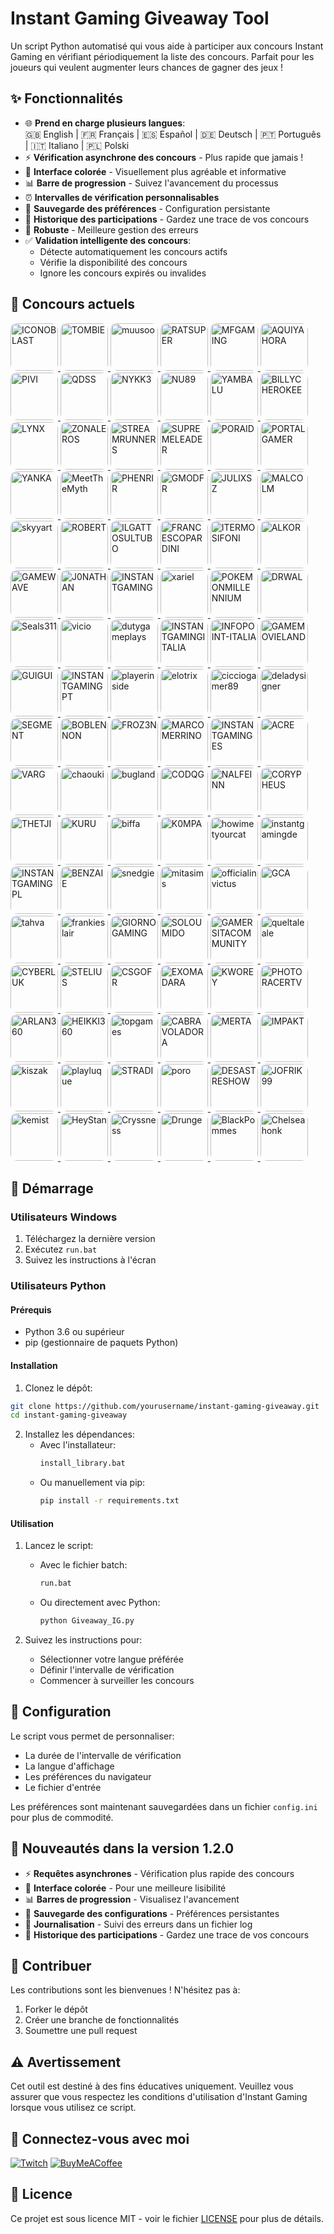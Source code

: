 # Instant Gaming Giveaway Tool

Un script Python automatisé qui vous aide à participer aux concours Instant Gaming en vérifiant périodiquement la liste des concours. Parfait pour les joueurs qui veulent augmenter leurs chances de gagner des jeux !

## ✨ Fonctionnalités

- 🌐 **Prend en charge plusieurs langues**:  
  🇬🇧 English | 🇫🇷 Français | 🇪🇸 Español | 🇩🇪 Deutsch | 🇵🇹 Português | 🇮🇹 Italiano | 🇵🇱 Polski
- ⚡ **Vérification asynchrone des concours** - Plus rapide que jamais !
- 🎨 **Interface colorée** - Visuellement plus agréable et informative
- 📊 **Barre de progression** - Suivez l'avancement du processus
- ⏰ **Intervalles de vérification personnalisables**
- 🔄 **Sauvegarde des préférences** - Configuration persistante
- 📝 **Historique des participations** - Gardez une trace de vos concours
- 💪 **Robuste** - Meilleure gestion des erreurs
- ✅ **Validation intelligente des concours**:
  - Détecte automatiquement les concours actifs
  - Vérifie la disponibilité des concours
  - Ignore les concours expirés ou invalides

## 🎁 Concours actuels
<p id="giveaways" align="left">
    <p align="left">
    <a class="giveaway" href="https://www.instant-gaming.com/giveaway/ICONOBLAST" target="_blank" rel="noreferrer">
        <img src="https://gaming-cdn.com/images/avatars/173704-1571080323.jpg" alt="ICONOBLAST" width="76" height="76" style="border-radius: 10px;" />
    </a>
    <a class="giveaway" href="https://www.instant-gaming.com/giveaway/TOMBIE" target="_blank" rel="noreferrer">
        <img src="https://gaming-cdn.com/images/avatars/7276237-1585753188.jpg" alt="TOMBIE" width="76" height="76" style="border-radius: 10px;" />
    </a>
    <a class="giveaway" href="https://www.instant-gaming.com/giveaway/muusoo" target="_blank" rel="noreferrer">
        <img src="https://gaming-cdn.com/images/avatars/6107700-1630593332.jpg" alt="muusoo" width="76" height="76" style="border-radius: 10px;" />
    </a>
    <a class="giveaway" href="https://www.instant-gaming.com/giveaway/RATSUPER" target="_blank" rel="noreferrer">
        <img src="https://gaming-cdn.com/images/avatars/162664-1527173086.jpg" alt="RATSUPER" width="76" height="76" style="border-radius: 10px;" />
    </a>
    <a class="giveaway" href="https://www.instant-gaming.com/giveaway/MFGAMING" target="_blank" rel="noreferrer">
        <img src="https://gaming-cdn.com/images/avatars/17307721-1649242244.jpg" alt="MFGAMING" width="76" height="76" style="border-radius: 10px;" />
    </a>
    <a class="giveaway" href="https://www.instant-gaming.com/giveaway/AQUIYAHORA" target="_blank" rel="noreferrer">
        <img src="https://gaming-cdn.com/images/avatars/5219782-1581748271.jpg" alt="AQUIYAHORA" width="76" height="76" style="border-radius: 10px;" />
    </a>
    <a class="giveaway" href="https://www.instant-gaming.com/giveaway/PIVI" target="_blank" rel="noreferrer">
        <img src="https://gaming-cdn.com/images/avatars/8850456-1573572198.jpg" alt="PIVI" width="76" height="76" style="border-radius: 10px;" />
    </a>
    <a class="giveaway" href="https://www.instant-gaming.com/giveaway/QDSS" target="_blank" rel="noreferrer">
        <img src="https://gaming-cdn.com/images/avatars/8851878-1587464483.jpg" alt="QDSS" width="76" height="76" style="border-radius: 10px;" />
    </a>
    <a class="giveaway" href="https://www.instant-gaming.com/giveaway/NYKK3" target="_blank" rel="noreferrer">
        <img src="https://gaming-cdn.com/images/avatars/560668-1500305390.jpg" alt="NYKK3" width="76" height="76" style="border-radius: 10px;" />
    </a>
    <a class="giveaway" href="https://www.instant-gaming.com/giveaway/NU89" target="_blank" rel="noreferrer">
        <img src="https://gaming-cdn.com/images/avatars/3123668-1636629261.jpg" alt="NU89" width="76" height="76" style="border-radius: 10px;" />
    </a>
    <a class="giveaway" href="https://www.instant-gaming.com/giveaway/YAMBALU" target="_blank" rel="noreferrer">
        <img src="https://gaming-cdn.com/images/avatars/1299958-1667123766.jpg" alt="YAMBALU" width="76" height="76" style="border-radius: 10px;" />
    </a>
    <a class="giveaway" href="https://www.instant-gaming.com/giveaway/BILLYCHEROKEE" target="_blank" rel="noreferrer">
        <img src="https://gaming-cdn.com/images/avatars/2072378-1700332557.jpg" alt="BILLYCHEROKEE" width="76" height="76" style="border-radius: 10px;" />
    </a>
    <a class="giveaway" href="https://www.instant-gaming.com/giveaway/LYNX" target="_blank" rel="noreferrer">
        <img src="https://gaming-cdn.com/images/avatars/2437583-1659723926.jpg" alt="LYNX" width="76" height="76" style="border-radius: 10px;" />
    </a>
    <a class="giveaway" href="https://www.instant-gaming.com/giveaway/ZONALEROS" target="_blank" rel="noreferrer">
        <img src="https://gaming-cdn.com/images/avatars/13745456-1614222765.jpg" alt="ZONALEROS" width="76" height="76" style="border-radius: 10px;" />
    </a>
    <a class="giveaway" href="https://www.instant-gaming.com/giveaway/STREAMRUNNERS" target="_blank" rel="noreferrer">
        <img src="https://gaming-cdn.com/images/avatars/15530490-1634564097.jpg" alt="STREAMRUNNERS" width="76" height="76" style="border-radius: 10px;" />
    </a>
    <a class="giveaway" href="https://www.instant-gaming.com/giveaway/SUPREMELEADER" target="_blank" rel="noreferrer">
        <img src="https://gaming-cdn.com/images/avatars/1716955-1681777192.jpg" alt="SUPREMELEADER" width="76" height="76" style="border-radius: 10px;" />
    </a>
    <a class="giveaway" href="https://www.instant-gaming.com/giveaway/PORAID" target="_blank" rel="noreferrer">
        <img src="https://gaming-cdn.com/images/avatars/5324059-1634130045.jpg" alt="PORAID" width="76" height="76" style="border-radius: 10px;" />
    </a>
    <a class="giveaway" href="https://www.instant-gaming.com/giveaway/PORTALGAMER" target="_blank" rel="noreferrer">
        <img src="https://gaming-cdn.com/images/avatars/14576258-1649363215.jpg" alt="PORTALGAMER" width="76" height="76" style="border-radius: 10px;" />
    </a>
    <a class="giveaway" href="https://www.instant-gaming.com/giveaway/YANKA" target="_blank" rel="noreferrer">
        <img src="https://gaming-cdn.com/images/avatars/17791717-1684537536.jpg" alt="YANKA" width="76" height="76" style="border-radius: 10px;" />
    </a>
    <a class="giveaway" href="https://www.instant-gaming.com/giveaway/MeetTheMyth" target="_blank" rel="noreferrer">
        <img src="https://gaming-cdn.com/images/avatars/911134-1650630244.jpg" alt="MeetTheMyth" width="76" height="76" style="border-radius: 10px;" />
    </a>
    <a class="giveaway" href="https://www.instant-gaming.com/giveaway/PHENRIR" target="_blank" rel="noreferrer">
        <img src="https://gaming-cdn.com/images/avatars/23232106-1706706355.jpg" alt="PHENRIR" width="76" height="76" style="border-radius: 10px;" />
    </a>
    <a class="giveaway" href="https://www.instant-gaming.com/giveaway/GMODFR" target="_blank" rel="noreferrer">
        <img src="https://gaming-cdn.com/images/avatars/15499812-1646775114.jpg" alt="GMODFR" width="76" height="76" style="border-radius: 10px;" />
    </a>
    <a class="giveaway" href="https://www.instant-gaming.com/giveaway/JULIXSZ" target="_blank" rel="noreferrer">
        <img src="https://gaming-cdn.com/images/avatars/17310739-1649259316.jpg" alt="JULIXSZ" width="76" height="76" style="border-radius: 10px;" />
    </a>
    <a class="giveaway" href="https://www.instant-gaming.com/giveaway/MALCOLM" target="_blank" rel="noreferrer">
        <img src="https://gaming-cdn.com/images/avatars/25006804-1724326339.jpg" alt="MALCOLM" width="76" height="76" style="border-radius: 10px;" />
    </a>
    <a class="giveaway" href="https://www.instant-gaming.com/giveaway/skyyart" target="_blank" rel="noreferrer">
        <img src="https://gaming-cdn.com/images/avatars/8099122-1564755224.jpg" alt="skyyart" width="76" height="76" style="border-radius: 10px;" />
    </a>
    <a class="giveaway" href="https://www.instant-gaming.com/giveaway/ROBERT" target="_blank" rel="noreferrer">
        <img src="https://gaming-cdn.com/images/avatars/765860-1527847205.jpg" alt="ROBERT" width="76" height="76" style="border-radius: 10px;" />
    </a>
    <a class="giveaway" href="https://www.instant-gaming.com/giveaway/ILGATTOSULTUBO" target="_blank" rel="noreferrer">
        <img src="https://gaming-cdn.com/images/avatars/539151-1690300630.jpg" alt="ILGATTOSULTUBO" width="76" height="76" style="border-radius: 10px;" />
    </a>
    <a class="giveaway" href="https://www.instant-gaming.com/giveaway/FRANCESCOPARDINI" target="_blank" rel="noreferrer">
        <img src="https://gaming-cdn.com/images/avatars/9461224-1581008870.jpg" alt="FRANCESCOPARDINI" width="76" height="76" style="border-radius: 10px;" />
    </a>
    <a class="giveaway" href="https://www.instant-gaming.com/giveaway/ITERMOSIFONI" target="_blank" rel="noreferrer">
        <img src="https://gaming-cdn.com/images/avatars/811973-1557938063.jpg" alt="ITERMOSIFONI" width="76" height="76" style="border-radius: 10px;" />
    </a>
    <a class="giveaway" href="https://www.instant-gaming.com/giveaway/ALKOR" target="_blank" rel="noreferrer">
        <img src="https://gaming-cdn.com/images/avatars/4684425-1617274240.jpg" alt="ALKOR" width="76" height="76" style="border-radius: 10px;" />
    </a>
    <a class="giveaway" href="https://www.instant-gaming.com/giveaway/GAMEWAVE" target="_blank" rel="noreferrer">
        <img src="https://gaming-cdn.com/images/avatars/3297504-1554723487.jpg" alt="GAMEWAVE" width="76" height="76" style="border-radius: 10px;" />
    </a>
    <a class="giveaway" href="https://www.instant-gaming.com/giveaway/J0NATHAN" target="_blank" rel="noreferrer">
        <img src="https://gaming-cdn.com/images/avatars/32491-1612461730.jpg" alt="J0NATHAN" width="76" height="76" style="border-radius: 10px;" />
    </a>
    <a class="giveaway" href="https://www.instant-gaming.com/giveaway/INSTANTGAMING" target="_blank" rel="noreferrer">
        <img src="https://gaming-cdn.com/images/avatars/2700115-1699892940.jpg" alt="INSTANTGAMING" width="76" height="76" style="border-radius: 10px;" />
    </a>
    <a class="giveaway" href="https://www.instant-gaming.com/giveaway/xariel" target="_blank" rel="noreferrer">
        <img src="https://gaming-cdn.com/images/avatars/767265-1595434670.jpg" alt="xariel" width="76" height="76" style="border-radius: 10px;" />
    </a>
    <a class="giveaway" href="https://www.instant-gaming.com/giveaway/POKEMONMILLENNIUM" target="_blank" rel="noreferrer">
        <img src="https://gaming-cdn.com/images/avatars/8857101-1582127081.jpg" alt="POKEMONMILLENNIUM" width="76" height="76" style="border-radius: 10px;" />
    </a>
    <a class="giveaway" href="https://www.instant-gaming.com/giveaway/DRWAL" target="_blank" rel="noreferrer">
        <img src="https://gaming-cdn.com/images/avatars/16373643-1644843063.jpg" alt="DRWAL" width="76" height="76" style="border-radius: 10px;" />
    </a>
    <a class="giveaway" href="https://www.instant-gaming.com/giveaway/Seals311" target="_blank" rel="noreferrer">
        <img src="https://gaming-cdn.com/images/avatars/3502745-1617900174.jpg" alt="Seals311" width="76" height="76" style="border-radius: 10px;" />
    </a>
    <a class="giveaway" href="https://www.instant-gaming.com/giveaway/vicio" target="_blank" rel="noreferrer">
        <img src="https://gaming-cdn.com/images/avatars/881499-1523615431.jpg" alt="vicio" width="76" height="76" style="border-radius: 10px;" />
    </a>
    <a class="giveaway" href="https://www.instant-gaming.com/giveaway/dutygameplays" target="_blank" rel="noreferrer">
        <img src="https://gaming-cdn.com/images/avatars/3848254-1561022824.jpg" alt="dutygameplays" width="76" height="76" style="border-radius: 10px;" />
    </a>
    <a class="giveaway" href="https://www.instant-gaming.com/giveaway/INSTANTGAMINGITALIA" target="_blank" rel="noreferrer">
        <img src="https://gaming-cdn.com/images/avatars/7534356-1687868492.jpg" alt="INSTANTGAMINGITALIA" width="76" height="76" style="border-radius: 10px;" />
    </a>
    <a class="giveaway" href="https://www.instant-gaming.com/giveaway/INFOPOINT-ITALIA" target="_blank" rel="noreferrer">
        <img src="https://gaming-cdn.com/images/avatars/5022391-1620639580.jpg" alt="INFOPOINT-ITALIA" width="76" height="76" style="border-radius: 10px;" />
    </a>
    <a class="giveaway" href="https://www.instant-gaming.com/giveaway/GAMEMOVIELAND" target="_blank" rel="noreferrer">
        <img src="https://gaming-cdn.com/images/avatars/170629-1547987125.jpg" alt="GAMEMOVIELAND" width="76" height="76" style="border-radius: 10px;" />
    </a>
    <a class="giveaway" href="https://www.instant-gaming.com/giveaway/GUIGUI" target="_blank" rel="noreferrer">
        <img src="https://gaming-cdn.com/images/avatars/262337-1647999658.jpg" alt="GUIGUI" width="76" height="76" style="border-radius: 10px;" />
    </a>
    <a class="giveaway" href="https://www.instant-gaming.com/giveaway/INSTANTGAMINGPT" target="_blank" rel="noreferrer">
        <img src="https://gaming-cdn.com/images/avatars/16693760-1689603180.jpg" alt="INSTANTGAMINGPT" width="76" height="76" style="border-radius: 10px;" />
    </a>
    <a class="giveaway" href="https://www.instant-gaming.com/giveaway/playerinside" target="_blank" rel="noreferrer">
        <img src="https://gaming-cdn.com/images/avatars/1115181-1694833323.jpg" alt="playerinside" width="76" height="76" style="border-radius: 10px;" />
    </a>
    <a class="giveaway" href="https://www.instant-gaming.com/giveaway/elotrix" target="_blank" rel="noreferrer">
        <img src="https://gaming-cdn.com/images/avatars/9351061-1578514985.jpg" alt="elotrix" width="76" height="76" style="border-radius: 10px;" />
    </a>
    <a class="giveaway" href="https://www.instant-gaming.com/giveaway/cicciogamer89" target="_blank" rel="noreferrer">
        <img src="https://gaming-cdn.com/images/avatars/797966-1574247104.jpg" alt="cicciogamer89" width="76" height="76" style="border-radius: 10px;" />
    </a>
    <a class="giveaway" href="https://www.instant-gaming.com/giveaway/deladysigner" target="_blank" rel="noreferrer">
        <img src="https://gaming-cdn.com/images/avatars/7761723-1615476784.jpg" alt="deladysigner" width="76" height="76" style="border-radius: 10px;" />
    </a>
    <a class="giveaway" href="https://www.instant-gaming.com/giveaway/SEGMENT" target="_blank" rel="noreferrer">
        <img src="https://gaming-cdn.com/images/avatars/14447951-1677748902.jpg" alt="SEGMENT" width="76" height="76" style="border-radius: 10px;" />
    </a>
    <a class="giveaway" href="https://www.instant-gaming.com/giveaway/BOBLENNON" target="_blank" rel="noreferrer">
        <img src="https://gaming-cdn.com/images/avatars/12254287-1660306272.jpg" alt="BOBLENNON" width="76" height="76" style="border-radius: 10px;" />
    </a>
    <a class="giveaway" href="https://www.instant-gaming.com/giveaway/FROZ3N" target="_blank" rel="noreferrer">
        <img src="https://gaming-cdn.com/images/avatars/1016668-1682448159.jpg" alt="FROZ3N" width="76" height="76" style="border-radius: 10px;" />
    </a>
    <a class="giveaway" href="https://www.instant-gaming.com/giveaway/MARCOMERRINO" target="_blank" rel="noreferrer">
        <img src="https://gaming-cdn.com/images/avatars/9814916-1591716657.jpg" alt="MARCOMERRINO" width="76" height="76" style="border-radius: 10px;" />
    </a>
    <a class="giveaway" href="https://www.instant-gaming.com/giveaway/INSTANTGAMINGES" target="_blank" rel="noreferrer">
        <img src="https://gaming-cdn.com/images/avatars/825485-1683532505.jpg" alt="INSTANTGAMINGES" width="76" height="76" style="border-radius: 10px;" />
    </a>
    <a class="giveaway" href="https://www.instant-gaming.com/giveaway/ACRE" target="_blank" rel="noreferrer">
        <img src="https://gaming-cdn.com/images/avatars/2550652-1614044439.jpg" alt="ACRE" width="76" height="76" style="border-radius: 10px;" />
    </a>
    <a class="giveaway" href="https://www.instant-gaming.com/giveaway/VARG" target="_blank" rel="noreferrer">
        <img src="https://gaming-cdn.com/images/avatars/5518320-1717494512.jpg" alt="VARG" width="76" height="76" style="border-radius: 10px;" />
    </a>
    <a class="giveaway" href="https://www.instant-gaming.com/giveaway/chaouki" target="_blank" rel="noreferrer">
        <img src="https://gaming-cdn.com/images/avatars/336149-1646325089.jpg" alt="chaouki" width="76" height="76" style="border-radius: 10px;" />
    </a>
    <a class="giveaway" href="https://www.instant-gaming.com/giveaway/bugland" target="_blank" rel="noreferrer">
        <img src="https://gaming-cdn.com/images/avatars/3009082-1540312665.jpg" alt="bugland" width="76" height="76" style="border-radius: 10px;" />
    </a>
    <a class="giveaway" href="https://www.instant-gaming.com/giveaway/CODQG" target="_blank" rel="noreferrer">
        <img src="https://gaming-cdn.com/images/avatars/452863-1561392211.jpg" alt="CODQG" width="76" height="76" style="border-radius: 10px;" />
    </a>
    <a class="giveaway" href="https://www.instant-gaming.com/giveaway/NALFEINN" target="_blank" rel="noreferrer">
        <img src="https://gaming-cdn.com/images/avatars/2210688-1696599045.jpg" alt="NALFEINN" width="76" height="76" style="border-radius: 10px;" />
    </a>
    <a class="giveaway" href="https://www.instant-gaming.com/giveaway/CORYPHEUS" target="_blank" rel="noreferrer">
        <img src="https://gaming-cdn.com/images/avatars/15398397-1632480753.jpg" alt="CORYPHEUS" width="76" height="76" style="border-radius: 10px;" />
    </a>
    <a class="giveaway" href="https://www.instant-gaming.com/giveaway/THETJI" target="_blank" rel="noreferrer">
        <img src="https://gaming-cdn.com/images/avatars/17123566-1647950384.jpg" alt="THETJI" width="76" height="76" style="border-radius: 10px;" />
    </a>
    <a class="giveaway" href="https://www.instant-gaming.com/giveaway/KURU" target="_blank" rel="noreferrer">
        <img src="https://gaming-cdn.com/images/avatars/8991415-1574995082.jpg" alt="KURU" width="76" height="76" style="border-radius: 10px;" />
    </a>
    <a class="giveaway" href="https://www.instant-gaming.com/giveaway/biffa" target="_blank" rel="noreferrer">
        <img src="https://gaming-cdn.com/images/avatars/21867230-1698315461.jpg" alt="biffa" width="76" height="76" style="border-radius: 10px;" />
    </a>
    <a class="giveaway" href="https://www.instant-gaming.com/giveaway/K0MPA" target="_blank" rel="noreferrer">
        <img src="https://gaming-cdn.com/images/avatars/17310536-1649317648.jpg" alt="K0MPA" width="76" height="76" style="border-radius: 10px;" />
    </a>
    <a class="giveaway" href="https://www.instant-gaming.com/giveaway/howimetyourcat" target="_blank" rel="noreferrer">
        <img src="https://gaming-cdn.com/images/avatars/2761556-1681806334.jpg" alt="howimetyourcat" width="76" height="76" style="border-radius: 10px;" />
    </a>
    <a class="giveaway" href="https://www.instant-gaming.com/giveaway/instantgamingde" target="_blank" rel="noreferrer">
        <img src="https://gaming-cdn.com/images/avatars/5170510-1683532414.jpg" alt="instantgamingde" width="76" height="76" style="border-radius: 10px;" />
    </a>
    <a class="giveaway" href="https://www.instant-gaming.com/giveaway/INSTANTGAMINGPL" target="_blank" rel="noreferrer">
        <img src="https://gaming-cdn.com/images/avatars/21219993-1708954439.jpg" alt="INSTANTGAMINGPL" width="76" height="76" style="border-radius: 10px;" />
    </a>
    <a class="giveaway" href="https://www.instant-gaming.com/giveaway/BENZAIE" target="_blank" rel="noreferrer">
        <img src="https://gaming-cdn.com/images/avatars/22690348-1706715875.jpg" alt="BENZAIE" width="76" height="76" style="border-radius: 10px;" />
    </a>
    <a class="giveaway" href="https://www.instant-gaming.com/giveaway/snedgie" target="_blank" rel="noreferrer">
        <img src="https://gaming-cdn.com/images/avatars/23507458-1709662317.jpg" alt="snedgie" width="76" height="76" style="border-radius: 10px;" />
    </a>
    <a class="giveaway" href="https://www.instant-gaming.com/giveaway/mitasims" target="_blank" rel="noreferrer">
        <img src="https://gaming-cdn.com/images/avatars/20860359-1685554038.jpg" alt="mitasims" width="76" height="76" style="border-radius: 10px;" />
    </a>
    <a class="giveaway" href="https://www.instant-gaming.com/giveaway/officialinvictus" target="_blank" rel="noreferrer">
        <img src="https://gaming-cdn.com/images/avatars/21241269-1689851267.jpg" alt="officialinvictus" width="76" height="76" style="border-radius: 10px;" />
    </a>
    <a class="giveaway" href="https://www.instant-gaming.com/giveaway/GCA" target="_blank" rel="noreferrer">
        <img src="https://gaming-cdn.com/images/avatars/3773947-1698238052.jpg" alt="GCA" width="76" height="76" style="border-radius: 10px;" />
    </a>
    <a class="giveaway" href="https://www.instant-gaming.com/giveaway/tahva" target="_blank" rel="noreferrer">
        <img src="https://gaming-cdn.com/images/avatars/10646155-1725268419.jpg" alt="tahva" width="76" height="76" style="border-radius: 10px;" />
    </a>
    <a class="giveaway" href="https://www.instant-gaming.com/giveaway/frankieslair" target="_blank" rel="noreferrer">
        <img src="https://gaming-cdn.com/images/avatars/23820479-1712567596.jpg" alt="frankieslair" width="76" height="76" style="border-radius: 10px;" />
    </a>
    <a class="giveaway" href="https://www.instant-gaming.com/giveaway/GIORNOGAMING" target="_blank" rel="noreferrer">
        <img src="https://gaming-cdn.com/images/avatars/4011018-1561985872.jpg" alt="GIORNOGAMING" width="76" height="76" style="border-radius: 10px;" />
    </a>
    <a class="giveaway" href="https://www.instant-gaming.com/giveaway/SOLOUMIDO" target="_blank" rel="noreferrer">
        <img src="https://gaming-cdn.com/images/avatars/12543134-1662069422.jpg" alt="SOLOUMIDO" width="76" height="76" style="border-radius: 10px;" />
    </a>
    <a class="giveaway" href="https://www.instant-gaming.com/giveaway/GAMERSITACOMMUNITY" target="_blank" rel="noreferrer">
        <img src="https://gaming-cdn.com/images/avatars/11758153-1595930018.jpg" alt="GAMERSITACOMMUNITY" width="76" height="76" style="border-radius: 10px;" />
    </a>
    <a class="giveaway" href="https://www.instant-gaming.com/giveaway/queltaleale" target="_blank" rel="noreferrer">
        <img src="https://gaming-cdn.com/images/avatars/857289-1687160343.jpg" alt="queltaleale" width="76" height="76" style="border-radius: 10px;" />
    </a>
    <a class="giveaway" href="https://www.instant-gaming.com/giveaway/CYBERLUK" target="_blank" rel="noreferrer">
        <img src="https://gaming-cdn.com/images/avatars/9983452-1617873810.jpg" alt="CYBERLUK" width="76" height="76" style="border-radius: 10px;" />
    </a>
    <a class="giveaway" href="https://www.instant-gaming.com/giveaway/STELIUS" target="_blank" rel="noreferrer">
        <img src="https://gaming-cdn.com/images/avatars/6294915-1637162339.jpg" alt="STELIUS" width="76" height="76" style="border-radius: 10px;" />
    </a>
    <a class="giveaway" href="https://www.instant-gaming.com/giveaway/CSGOFR" target="_blank" rel="noreferrer">
        <img src="https://gaming-cdn.com/images/avatars/1994535-1695849965.jpg" alt="CSGOFR" width="76" height="76" style="border-radius: 10px;" />
    </a>
    <a class="giveaway" href="https://www.instant-gaming.com/giveaway/EXOMADARA" target="_blank" rel="noreferrer">
        <img src="https://gaming-cdn.com/images/avatars/859995-1693223960.jpg" alt="EXOMADARA" width="76" height="76" style="border-radius: 10px;" />
    </a>
    <a class="giveaway" href="https://www.instant-gaming.com/giveaway/KWOREY" target="_blank" rel="noreferrer">
        <img src="https://gaming-cdn.com/images/avatars/1599623-1603853393.jpg" alt="KWOREY" width="76" height="76" style="border-radius: 10px;" />
    </a>
    <a class="giveaway" href="https://www.instant-gaming.com/giveaway/PHOTORACERTV" target="_blank" rel="noreferrer">
        <img src="https://gaming-cdn.com/images/avatars/11519077-1621966067.jpg" alt="PHOTORACERTV" width="76" height="76" style="border-radius: 10px;" />
    </a>
    <a class="giveaway" href="https://www.instant-gaming.com/giveaway/ARLAN360" target="_blank" rel="noreferrer">
        <img src="https://gaming-cdn.com/images/avatars/19166590-1670176579.jpg" alt="ARLAN360" width="76" height="76" style="border-radius: 10px;" />
    </a>
    <a class="giveaway" href="https://www.instant-gaming.com/giveaway/HEIKKI360" target="_blank" rel="noreferrer">
        <img src="https://gaming-cdn.com/images/avatars/7276336-1553876546.jpg" alt="HEIKKI360" width="76" height="76" style="border-radius: 10px;" />
    </a>
    <a class="giveaway" href="https://www.instant-gaming.com/giveaway/topgames" target="_blank" rel="noreferrer">
        <img src="https://gaming-cdn.com/images/avatars/3694635-1636126807.jpg" alt="topgames" width="76" height="76" style="border-radius: 10px;" />
    </a>
    <a class="giveaway" href="https://www.instant-gaming.com/giveaway/CABRAVOLADORA" target="_blank" rel="noreferrer">
        <img src="https://gaming-cdn.com/images/avatars/367168-1463061235.jpg" alt="CABRAVOLADORA" width="76" height="76" style="border-radius: 10px;" />
    </a>
    <a class="giveaway" href="https://www.instant-gaming.com/giveaway/MERTA" target="_blank" rel="noreferrer">
        <img src="https://gaming-cdn.com/images/avatars/16704111-1726140029.jpg" alt="MERTA" width="76" height="76" style="border-radius: 10px;" />
    </a>
    <a class="giveaway" href="https://www.instant-gaming.com/giveaway/IMPAKT" target="_blank" rel="noreferrer">
        <img src="https://gaming-cdn.com/images/avatars/9828884-1649672897.jpg" alt="IMPAKT" width="76" height="76" style="border-radius: 10px;" />
    </a>
    <a class="giveaway" href="https://www.instant-gaming.com/giveaway/kiszak" target="_blank" rel="noreferrer">
        <img src="https://gaming-cdn.com/images/avatars/16472848-1693834365.jpg" alt="kiszak" width="76" height="76" style="border-radius: 10px;" />
    </a>
    <a class="giveaway" href="https://www.instant-gaming.com/giveaway/playluque" target="_blank" rel="noreferrer">
        <img src="https://gaming-cdn.com/images/avatars/21036547-1687441412.jpg" alt="playluque" width="76" height="76" style="border-radius: 10px;" />
    </a>
    <a class="giveaway" href="https://www.instant-gaming.com/giveaway/STRADI" target="_blank" rel="noreferrer">
        <img src="https://gaming-cdn.com/images/avatars/2544880-1691670477.jpg" alt="STRADI" width="76" height="76" style="border-radius: 10px;" />
    </a>
    <a class="giveaway" href="https://www.instant-gaming.com/giveaway/poro" target="_blank" rel="noreferrer">
        <img src="https://gaming-cdn.com/images/avatars/24150014-1715595420.jpg" alt="poro" width="76" height="76" style="border-radius: 10px;" />
    </a>
    <a class="giveaway" href="https://www.instant-gaming.com/giveaway/DESASTRESHOW" target="_blank" rel="noreferrer">
        <img src="https://gaming-cdn.com/images/avatars/1897045-1617093992.jpg" alt="DESASTRESHOW" width="76" height="76" style="border-radius: 10px;" />
    </a>
    <a class="giveaway" href="https://www.instant-gaming.com/giveaway/JOFRIK99" target="_blank" rel="noreferrer">
        <img src="https://gaming-cdn.com/images/avatars/16861995-1676462477.jpg" alt="JOFRIK99" width="76" height="76" style="border-radius: 10px;" />
    </a>
    <a class="giveaway" href="https://www.instant-gaming.com/giveaway/kemist" target="_blank" rel="noreferrer">
        <img src="https://gaming-cdn.com/images/avatars/7994803-1650052388.jpg" alt="kemist" width="76" height="76" style="border-radius: 10px;" />
    </a>
    <a class="giveaway" href="https://www.instant-gaming.com/giveaway/HeyStan" target="_blank" rel="noreferrer">
        <img src="https://gaming-cdn.com/themes/igv2/images/avatar2.svg" alt="HeyStan" width="76" height="76" style="border-radius: 10px;" />
    </a>
    <a class="giveaway" href="https://www.instant-gaming.com/giveaway/Cryssness" target="_blank" rel="noreferrer">
        <img src="https://gaming-cdn.com/images/avatars/3516897-1720037077.jpg" alt="Cryssness" width="76" height="76" style="border-radius: 10px;" />
    </a>
    <a class="giveaway" href="https://www.instant-gaming.com/giveaway/Drunge" target="_blank" rel="noreferrer">
        <img src="https://gaming-cdn.com/images/avatars/2871044-1706278970.jpg" alt="Drunge" width="76" height="76" style="border-radius: 10px;" />
    </a>
    <a class="giveaway" href="https://www.instant-gaming.com/giveaway/BlackPommes" target="_blank" rel="noreferrer">
        <img src="https://gaming-cdn.com/images/avatars/14294886-1712926805.jpg" alt="BlackPommes" width="76" height="76" style="border-radius: 10px;" />
    </a>
    <a class="giveaway" href="https://www.instant-gaming.com/giveaway/Chelseahonk" target="_blank" rel="noreferrer">
        <img src="https://gaming-cdn.com/images/avatars/25176461-1730542890.jpg" alt="Chelseahonk" width="76" height="76" style="border-radius: 10px;" />
    </a>
</p>

</p>

## 🚀 Démarrage

### Utilisateurs Windows

1. Téléchargez la dernière version
2. Exécutez `run.bat`
3. Suivez les instructions à l'écran

### Utilisateurs Python

#### Prérequis

- Python 3.6 ou supérieur
- pip (gestionnaire de paquets Python)

#### Installation

1. Clonez le dépôt:
```bash
git clone https://github.com/yourusername/instant-gaming-giveaway.git
cd instant-gaming-giveaway
```

2. Installez les dépendances:
   - Avec l'installateur:
     ```bash
     install_library.bat
     ```
   - Ou manuellement via pip:
     ```bash
     pip install -r requirements.txt
     ```

#### Utilisation

1. Lancez le script:
   - Avec le fichier batch:
     ```bash
     run.bat
     ```
   - Ou directement avec Python:
     ```bash
     python Giveaway_IG.py
     ```

2. Suivez les instructions pour:
   - Sélectionner votre langue préférée
   - Définir l'intervalle de vérification
   - Commencer à surveiller les concours

## 📝 Configuration

Le script vous permet de personnaliser:
- La durée de l'intervalle de vérification
- La langue d'affichage
- Les préférences du navigateur
- Le fichier d'entrée

Les préférences sont maintenant sauvegardées dans un fichier `config.ini` pour plus de commodité.

## 🔄 Nouveautés dans la version 1.2.0

- ⚡ **Requêtes asynchrones** - Vérification plus rapide des concours
- 🎨 **Interface colorée** - Pour une meilleure lisibilité
- 📊 **Barres de progression** - Visualisez l'avancement
- 💾 **Sauvegarde des configurations** - Préférences persistantes
- 📜 **Journalisation** - Suivi des erreurs dans un fichier log
- 📝 **Historique des participations** - Gardez une trace de vos concours

## 🤝 Contribuer

Les contributions sont les bienvenues ! N'hésitez pas à:
1. Forker le dépôt
2. Créer une branche de fonctionnalités
3. Soumettre une pull request

## ⚠️ Avertissement

Cet outil est destiné à des fins éducatives uniquement. Veuillez vous assurer que vous respectez les conditions d'utilisation d'Instant Gaming lorsque vous utilisez ce script.

## 🔗 Connectez-vous avec moi

[![Twitch](https://img.shields.io/badge/Twitch-9146FF?style=for-the-badge&logo=twitch&logoColor=white)](https://www.twitch.tv/michoko)
[![BuyMeACoffee](https://img.shields.io/badge/Buy%20Me%20a%20Coffee-ffdd00?style=for-the-badge&logo=buy-me-a-coffee&logoColor=black)](https://www.buymeacoffee.com/michoko)

## 📄 Licence

Ce projet est sous licence MIT - voir le fichier [LICENSE](LICENSE) pour plus de détails.
